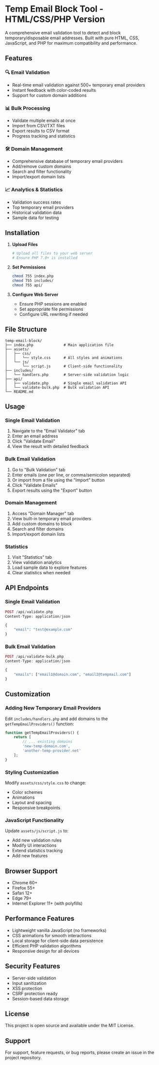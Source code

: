 # Temp Email Block Tool - HTML/CSS/PHP Version

A comprehensive email validation tool to detect and block temporary/disposable email addresses. Built with pure HTML, CSS, JavaScript, and PHP for maximum compatibility and performance.

## Features

### 🔍 Email Validation
- Real-time email validation against 500+ temporary email providers
- Instant feedback with color-coded results
- Support for custom domain additions

### 📊 Bulk Processing
- Validate multiple emails at once
- Import from CSV/TXT files
- Export results to CSV format
- Progress tracking and statistics

### 🛠️ Domain Management
- Comprehensive database of temporary email providers
- Add/remove custom domains
- Search and filter functionality
- Import/export domain lists

### 📈 Analytics & Statistics
- Validation success rates
- Top temporary email providers
- Historical validation data
- Sample data for testing

## Installation

1. **Upload Files**
   ```bash
   # Upload all files to your web server
   # Ensure PHP 7.0+ is installed
   ```

2. **Set Permissions**
   ```bash
   chmod 755 index.php
   chmod 755 includes/
   chmod 755 api/
   ```

3. **Configure Web Server**
   - Ensure PHP sessions are enabled
   - Set appropriate file permissions
   - Configure URL rewriting if needed

## File Structure

```
temp-email-block/
├── index.php              # Main application file
├── assets/
│   ├── css/
│   │   └── style.css      # All styles and animations
│   └── js/
│       └── script.js      # Client-side functionality
├── includes/
│   └── handlers.php       # Server-side validation logic
├── api/
│   ├── validate.php       # Single email validation API
│   └── validate-bulk.php  # Bulk validation API
└── README.md
```

## Usage

### Single Email Validation
1. Navigate to the "Email Validator" tab
2. Enter an email address
3. Click "Validate Email"
4. View the result with detailed feedback

### Bulk Email Validation
1. Go to "Bulk Validation" tab
2. Enter emails (one per line, or comma/semicolon separated)
3. Or import from a file using the "Import" button
4. Click "Validate Emails"
5. Export results using the "Export" button

### Domain Management
1. Access "Domain Manager" tab
2. View built-in temporary email providers
3. Add custom domains to block
4. Search and filter domains
5. Import/export domain lists

### Statistics
1. Visit "Statistics" tab
2. View validation analytics
3. Load sample data to explore features
4. Clear statistics when needed

## API Endpoints

### Single Email Validation
```php
POST /api/validate.php
Content-Type: application/json

{
    "email": "test@example.com"
}
```

### Bulk Email Validation
```php
POST /api/validate-bulk.php
Content-Type: application/json

{
    "emails": ["email1@domain.com", "email2@tempmail.com"]
}
```

## Customization

### Adding New Temporary Email Providers
Edit `includes/handlers.php` and add domains to the `getTempEmailProviders()` function:

```php
function getTempEmailProviders() {
    return [
        // ... existing domains
        'new-temp-domain.com',
        'another-temp-provider.net'
    ];
}
```

### Styling Customization
Modify `assets/css/style.css` to change:
- Color schemes
- Animations
- Layout and spacing
- Responsive breakpoints

### JavaScript Functionality
Update `assets/js/script.js` to:
- Add new validation rules
- Modify UI interactions
- Extend statistics tracking
- Add new features

## Browser Support

- Chrome 60+
- Firefox 55+
- Safari 12+
- Edge 79+
- Internet Explorer 11+ (with polyfills)

## Performance Features

- Lightweight vanilla JavaScript (no frameworks)
- CSS animations for smooth interactions
- Local storage for client-side data persistence
- Efficient PHP validation algorithms
- Responsive design for all devices

## Security Features

- Server-side validation
- Input sanitization
- XSS protection
- CSRF protection ready
- Session-based data storage

## License

This project is open source and available under the MIT License.

## Support

For support, feature requests, or bug reports, please create an issue in the project repository.